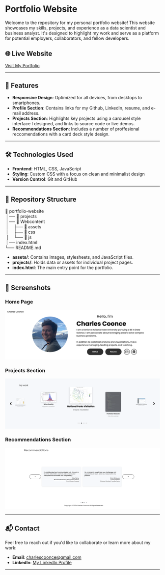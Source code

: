 # Portfolio Website

Welcome to the repository for my personal portfolio website! This website showcases my skills, projects, and experience as a data scientist and business analyst. It's designed to highlight my work and serve as a platform for potential employers, collaborators, and fellow developers.

## 🌐 Live Website

[Visit My Portfolio](https://charleslikesdata.com/)

---

## 🚀 Features

- **Responsive Design**: Optimized for all devices, from desktops to smartphones.
- **Profile Section**: Contains links for my Github, LinkedIn, resume, and e-mail address.
- **Projects Section**: Highlights key projects using a carousel style interface I designed, and links to source code or live demos.
- **Recommendations Section**: Includes a number of proffesional reccomendations with a card deck style design.

---

## 🛠️ Technologies Used

- **Frontend**: HTML, CSS, JavaScript
- **Styling**: Custom CSS with a focus on clean and minimalist design
- **Version Control**: Git and GitHub

---

## 📂 Repository Structure

📁 portfolio-website  
&nbsp;| ── 📁 projects  
&nbsp;| ── 📁 Webcontent  
&nbsp;|  &nbsp;&nbsp;&nbsp;  ├── 📁 assets  
&nbsp;|  &nbsp;&nbsp;&nbsp;  ├── 📁 css  
&nbsp;│  &nbsp;&nbsp;  └── 📁 js  
&nbsp;| ── index.html  
└── README.md  

- **assets/**: Contains images, stylesheets, and JavaScript files.
- **projects/**: Holds data or assets for individual project pages.
- **index.html**: The main entry point for the portfolio.

---

## 📸 Screenshots

### Home Page

![Home Page](./WebContent/assets/portfolio_profile_homepage.png)

### Projects Section
![Projects Section](./WebContent/assets/portfolio_projects_homepage.png)

### Recommendations Section
![recommendations Section](./WebContent/assets/portfolio_recommendations_homepage.png)

---

## 📬 Contact

Feel free to reach out if you'd like to collaborate or learn more about my work:

- **Email**: [charlescoonce@gmail.com](mailto:charlescoonce@gmail.com)
- **LinkedIn**: [My LinkedIn Profile](https://www.linkedin.com/in/your-profile)

---
